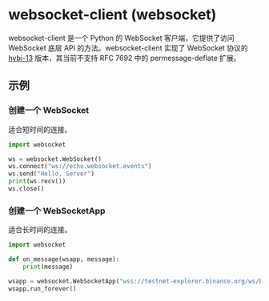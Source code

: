 # websocket-client (websocket)

websocket-client 是一个 Python 的 WebSocket 客户端，它提供了访问 WebSocket 底层 API 的方法。websocket-client 实现了 WebSocket 协议的 [hybi-13](https://tools.ietf.org/html/draft-ietf-hybi-thewebsocketprotocol-13) 版本，其当前不支持 RFC 7692 中的 permessage-deflate 扩展。

## 示例

### 创建一个 WebSocket

适合短时间的连接。

```python
import websocket

ws = websocket.WebSocket()
ws.connect("ws://echo.websocket.events")
ws.send("Hello, Server")
print(ws.recv())
ws.close()
```

### 创建一个 WebSocketApp

适合长时间的连接。

```python
import websocket

def on_message(wsapp, message):
    print(message)

wsapp = websocket.WebSocketApp("wss://testnet-explorer.binance.org/ws/block", on_message=on_message)
wsapp.run_forever()
```

